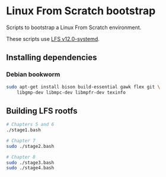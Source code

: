# Linux From Scratch bootstrap

Scripts to bootstrap a Linux From Scratch environment.

These scripts use [LFS v12.0-systemd](https://www.linuxfromscratch.org/lfs/view/12.0-systemd/).

## Installing dependencies

### Debian bookworm

```sh
sudo apt-get install bison build-essential gawk flex git \
	libgmp-dev libmpc-dev libmpfr-dev texinfo
```

## Building LFS rootfs

```sh
# Chapters 5 and 6
./stage1.bash

# Chapter 7
sudo ./stage2.bash

# Chapter 8
sudo ./stage3.bash
sudo ./stage4.bash
```
